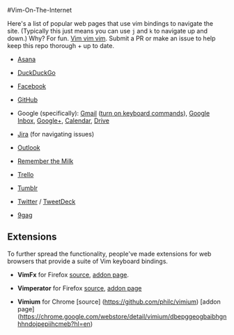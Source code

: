 #Vim-On-The-Internet

Here's a list of popular web pages that use vim bindings to navigate the site. (Typically this just means you can use `j` and `k` to navigate up and down.) Why? For fun. <a href="https://twitter.com/iamdevloper/status/588355053104267264">Vim vim vim<a/>. Submit a PR or make an issue to help keep this repo thorough + up to date.

- [Asana](https://asana.com)

- [DuckDuckGo](https://duckduckgo.com/)

- [Facebook](http://facebook.com)

- [GitHub](http://github.com) 

- Google (specifically): [Gmail](http://gmail.com) ([turn on keyboard commands](https://support.google.com/mail/answer/6594?hl=en)), [Google Inbox](https://inbox.google.com/), [Google+](http://plus.google.com), [Calendar](http://calendar.google.com), [Drive](http://drive.google.com)

- [Jira](http://jira.com) (for navigating issues)

- [Outlook](http://windows.microsoft.com/en-us/windows/outlook/keyboard-shortcuts)
 
- [Remember the Milk](http://www.rememberthemilk.com/help/?ctx=basics.basics.keyboard)

- [Trello](http://trello.com)

- [Tumblr](http://tumblr.com)

- [Twitter](http://twitter.com) / [TweetDeck](https://tweetdeck.twitter.com)

- [9gag](http://9gag.com)



## Extensions

To further spread the functionality, people've made extensions for web browsers that provide a suite of Vim keyboard bindings.

- **VimFx** for Firefox [source](https://github.com/akhodakivskiy/VimFx),  [addon page](https://addons.mozilla.org/en-us/firefox/addon/vimfx).

- **Vimperator** for Firefox [source](https://github.com/vimperator/vimperator-labs), [addon page](https://addons.mozilla.org/en-US/firefox/addon/vimperator/)

- **Vimium** for Chrome [source] (https://github.com/philc/vimium) [addon page] (https://chrome.google.com/webstore/detail/vimium/dbepggeogbaibhgnhhndojpepiihcmeb?hl=en) 

